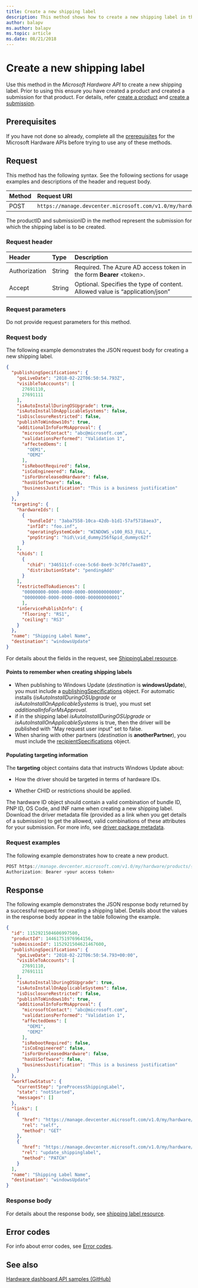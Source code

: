 ```yaml
---
title: Create a new shipping label
description: This method shows how to create a new shipping label in the Microsoft Hardware API.
author: balapv
ms.author: balapv
ms.topic: article
ms.date: 08/21/2018
---
```


# Create a new shipping label

Use this method in the *Microsoft Hardware API* to create a new shipping label. Prior to using this ensure you have created a product and created a submission for that product. For details, refer [create a product](create-a-new-product.md) and [create a submission](create-a-new-submission-for-a-product.md).

## Prerequisites

If you have not done so already, complete all the [prerequisites](dashboard-api.md)  for the Microsoft Hardware APIs before trying to use any of these methods.

## Request

This method has the following syntax. See the following sections for usage examples and descriptions of the header and request body.

| Method | Request URI |
|:--|:--|
| POST | `https://manage.devcenter.microsoft.com/v1.0/my/hardware/products/{productID}/submissions/{submissionId}/shippingLabels` | 

The productID and submissionID in the method represent the submission for which the shipping label is to be created.

### Request header

| Header | Type | Description |
|:--|:--|:--|
| Authorization | String | Required. The Azure AD access token in the form **Bearer** \<token\>. |
| Accept | String | Optional. Specifies the type of content. Allowed value is “application/json” |


### Request parameters

Do not provide request parameters for this method. 

### Request body

The following example demonstrates the JSON request body for creating a new shipping label.

```json
{
  "publishingSpecifications": {
    "goLiveDate": "2018-02-22T06:50:54.793Z",
    "visibleToAccounts": [
      27691110,
      27691111
    ],
    "isAutoInstallDuringOSUpgrade": true,
    "isAutoInstallOnApplicableSystems": false,
    "isDisclosureRestricted": false,
    "publishToWindows10s": true,
    "additionalInfoForMsApproval": {
      "microsoftContact": "abc@microsoft.com",
      "validationsPerformed": "Validation 1",
      "affectedOems": [
        "OEM1",
        "OEM2"
      ],
      "isRebootRequired": false,
      "isCoEngineered": false,
      "isForUnreleasedHardware": false,
      "hasUiSoftware": false,
      "businessJustification": "This is a business justification"
    }
  },
  "targeting": {
    "hardwareIds": [
      {
        "bundleId": "3aba7558-10ca-42db-b1d1-57af5718aea3",
        "infId": "foo.inf",
        "operatingSystemCode": "WINDOWS_v100_RS3_FULL",
        "pnpString": "hid\\vid_dummy256f&pid_dummyc62f"
      }
    ],
    "chids": [
      {
        "chid": "346511cf-ccee-5c6d-8ee9-3c70fc7aae83",
        "distributionState": "pendingAdd"
      }
    ],
    "restrictedToAudiences": [
      "00000000-0000-0000-0000-000000000000",
      "00000000-0000-0000-0000-000000000001"
      ],
    "inServicePublishInfo": {
      "flooring": "RS1",
      "ceiling": "RS3"
    }
  },
  "name": "Shipping Label Name",
  "destination": "windowsUpdate"
}
```

For details about the fields in the request, see [ShippingLabel resource](get-shipping-labels.md#shippinglabel-resource).

#### Points to remember when creating shipping labels

- When publishing to Windows Update (*destination* is **windowsUpdate**), you must include a [publishingSpecifications](get-shipping-labels.md#publishing-specifications-object) object. For automatic installs (*isAutoInstallDuringOSUpgrade* or *isAutoInstallOnApplicableSystems* is true), you must set  *additionalInfoForMsApproval*.
- if in the shipping label *isAutoInstallDuringOSUpgrade* or *isAutoInstallOnApplicableSystems* is true, then the driver will be published with "May request user input" set to false.
- When sharing with other partners  (*destination* is **anotherPartner**), you must include the [recipientSpecifications](get-shipping-labels.md#recipient-specifications-object) object.

#### Populating targeting information

The **targeting** object contains data that instructs Windows Update about:

- How the driver should be targeted in terms of hardware IDs.

- Whether CHID or restrictions should be applied.

The hardware ID object should contain a valid combination of bundle ID, PNP ID, OS Code, and INF name when creating a new shipping label. Download the driver metadata file (provided as a link when you get details of a submission) to get the allowed, valid combinations of these attributes for your submission. For more info, see [driver package metadata](driver-package-metadata.md).

### Request examples

The following example demonstrates how to create a new product.

```cpp
POST https://manage.devcenter.microsoft.com/v1.0/my/hardware/products/{productID}/submissions/{submissionId}/shippingLabels HTTP/1.1
Authorization: Bearer <your access token>
```

## Response

The following example demonstrates the JSON response body returned by a successful request for creating a shipping label. Details about the values in the response body appear in the table following the example.

```json
{
  "id": 1152921504606997500,
  "productId": 14461751976964156,
  "submissionId": 1152921504621467600,
  "publishingSpecifications": {
    "goLiveDate": "2018-02-22T06:50:54.793+00:00",
    "visibleToAccounts": [
      27691110,
      27691111
    ],
    "isAutoInstallDuringOSUpgrade": true,
    "isAutoInstallOnApplicableSystems": false,
    "isDisclosureRestricted": false,
    "publishToWindows10s": true,
    "additionalInfoForMsApproval": {
      "microsoftContact": "abc@microsoft.com",
      "validationsPerformed": "Validation 1",
      "affectedOems": [
        "OEM1",
        "OEM2"
      ],
      "isRebootRequired": false,
      "isCoEngineered": false,
      "isForUnreleasedHardware": false,
      "hasUiSoftware": false,
      "businessJustification": "This is a business justification"
    }
  },
  "workflowStatus": {
    "currentStep": "preProcessShippingLabel",
    "state": "notStarted",
    "messages": []
  },
  "links": [
    {
      "href": "https://manage.devcenter.microsoft.com/v1.0/my/hardware/products/14461751976964157/submissions/1152921504621467613/shippingLabels/1152921504606997603",
      "rel": "self",
      "method": "GET"
    },
    {
      "href": "https://manage.devcenter.microsoft.com/v1.0/my/hardware/products/14461751976964157/submissions/1152921504621467613/shippingLabels/1152921504606997603",
      "rel": "update_shippinglabel",
      "method": "PATCH"
    }
  ],
  "name": "Shipping Label Name",
  "destination": "windowsUpdate"
}
```

### Response body

For details about the response body, see [shipping label resource](get-shipping-labels.md#shippinglabel-resource).

## Error codes

For info about error codes, see [Error codes](get-product-data.md#error-codes).

## See also

[Hardware dashboard API samples (GitHub)](https://aka.ms/hpc_async_api_samples)
